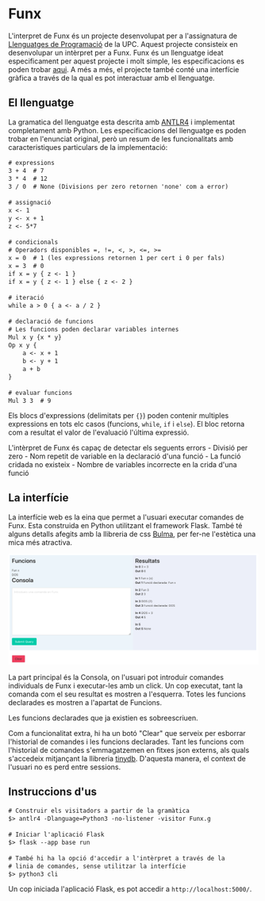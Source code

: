 # Funx
L'interpret de Funx és un projecte desenvolupat per a l'assignatura de [Llenguatges de Programació](https://www.fib.upc.edu/ca/estudis/graus/grau-en-enginyeria-informatica/pla-destudis/assignatures/LP) de la UPC. Aquest projecte consisteix en desenvolupar un intèrpret per a Funx. Funx és un llenguatge ideat especificament per aquest projecte i molt simple, les especificacions es poden trobar [aqui](https://github.com/gebakx/lp-funcions). A més a més, el projecte també conté una interfície gràfica a través de la qual es pot interactuar amb el llenguatge.


## El llenguatge
La gramatica del llenguatge esta descrita amb [ANTLR4](https://www.antlr.org/) i implementat completament amb Python. 
Les especificacions del llenguatge es poden trobar en l'enunciat original, però un resum de les funcionalitats amb caracteristiques particulars de la implementació:
```
# expressions
3 + 4  # 7
3 * 4  # 12
3 / 0  # None (Divisions per zero retornen 'none' com a error)

# assignació
x <- 1  
y <- x + 1
z <- 5*7

# condicionals
# Operadors disponibles =, !=, <, >, <=, >=
x = 0  # 1 (les expressions retornen 1 per cert i 0 per fals)
x = 3  # 0
if x = y { z <- 1 }
if x = y { z <- 1 } else { z <- 2 }

# iteració
while a > 0 { a <- a / 2 }

# declaració de funcions
# Les funcions poden declarar variables internes
Mul x y {x * y}
Op x y { 
	a <- x + 1 
	b <- y + 1 
	a + b 
}

# evaluar funcions
Mul 3 3  # 9

```

Els blocs d'expressions (delimitats per `{}`) poden contenir multiples expressions en tots elc casos (funcions, `while`, `if` i `else`). El bloc retorna com a resultat el valor de l'evaluació l'última expressió.

L'intèrpret de Funx és capaç de detectar els seguents errors
	- Divisió per zero
    - Nom repetit de variable en la declaració d'una funció 
    - La funció cridada no existeix
    - Nombre de variables incorrecte en la crida d'una funció


## La interfície
La interfície web es la eina que permet a l'usuari executar comandes de Funx. Esta construida en Python utilitzant el framework Flask. També té alguns detalls afegits amb la llibreria de css [Bulma](https://bulma.io/), per fer-ne l'estètica una mica més atractiva. 

![Captura de pantalla de l'interfície](ui.png)

La part principal és la Consola, on l'usuari pot introduir comandes individuals de Funx i executar-les amb un click.  Un cop executat, tant la comanda com el seu resultat es mostren a l'esquerra. Totes les funcions declarades es mostren a l'apartat de Funcions.
 
Les funcions declarades que ja existien es sobreescriuen.

Com a funcionalitat extra, hi ha un botó "Clear" que serveix per esborrar l'historial de comandes i les funcions declarades. Tant les funcions com l'historial de comandes s'emmagatzemen en fitxes json externs, als quals s'accedeix mitjançant la llibreria [tinydb](https://tinydb.readthedocs.io/en/latest/). D'aquesta manera, el context de l'usuari no es perd entre sessions.

## Instruccions d'us

```
# Construir els visitadors a partir de la gramàtica
$> antlr4 -Dlanguage=Python3 -no-listener -visitor Funx.g

# Iniciar l'aplicació Flask
$> flask --app base run

# També hi ha la opció d'accedir a l'intèrpret a través de la
# linia de comandes, sense utilitzar la interfície
$> python3 cli

```
Un cop iniciada l'aplicació Flask, es pot accedir a `http://localhost:5000/`.
